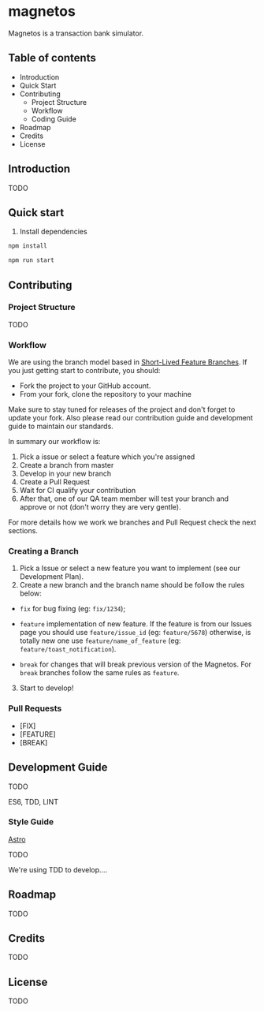 # magnetos
Magnetos is a transaction bank simulator.

## Table of contents

- Introduction
- Quick Start
- Contributing
  - Project Structure
  - Workflow
  - Coding Guide
- Roadmap
- Credits
- License

## Introduction

TODO

## Quick start

1. Install dependencies

```bash
npm install
```

```bash
npm run start
```

## Contributing

### Project Structure

TODO

### Workflow

We are using the branch model based in [Short-Lived Feature Branches](https://trunkbaseddevelopment.com/short-lived-feature-branches/). If you just getting start to contribute, you should:

- Fork the project to your GitHub account. 
- From your fork, clone the repository to your machine

Make sure to stay tuned for releases of the project and don't forget to update your fork. Also please read our contribution guide and development guide to maintain our standards.

In summary our workflow is: 

1. Pick a issue or select a feature which you're assigned
2. Create a branch from master
3. Develop in your new branch
4. Create a Pull Request
5. Wait for CI qualify your contribution
6. After that, one of our QA team member will test your branch and approve or not (don't worry they are very gentle).

For more details how we work we branches and Pull Request check the next sections.

### Creating a Branch

1. Pick a Issue or select a new feature you want to implement (see our Development Plan).
2. Create a new branch and the branch name should be follow the rules below:

 - `fix` for bug fixing (eg: `fix/1234`);

 - `feature` implementation of new feature. 
    If the feature is from our Issues page you should use `feature/issue_id` (eg: `feature/5678`) otherwise, is totally new one use `feature/name_of_feature` (eg: `feature/toast_notification`).

 - `break` for changes that will break previous version of the Magnetos.
    For `break` branches follow the same rules as `feature`.

3. Start to develop! 

### Pull Requests

  - [FIX]
  - [FEATURE]
  - [BREAK]

## Development Guide

TODO

ES6, TDD, LINT

### Style Guide

[Astro](https://github.com/magnetis/astro)

TODO

We're using TDD to develop....

## Roadmap

TODO

## Credits

TODO

## License

TODO
